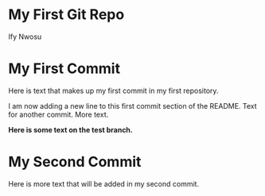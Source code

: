 My First Git Repo
================
Ify Nwosu

# My First Commit

Here is text that makes up my first commit in my first repository.

I am now adding a new line to this first commit section of the README.
Text for another commit. More text.

**Here is some text on the test branch.**

# My Second Commit

Here is more text that will be added in my second commit.
